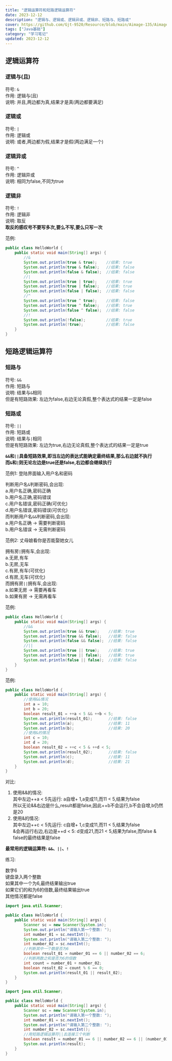 ```yaml
---
title: "逻辑运算符和短路逻辑运算符"
date: 2023-12-12
description: "逻辑与、逻辑或、逻辑异或、逻辑非、短路与、短路或"
cover: https://github.com/Gjt-9520/Resource/blob/main/Aimage-135/Aimage33.jpg?raw=true
tags: ["Java基础"]
category: "学习笔记"
updated: 2023-12-12
---
```


## 逻辑运算符

### 逻辑与(且)

符号: `&`  
作用: 逻辑与(且)  
说明: 并且,两边都为真,结果才是真(两边都要满足)   

### 逻辑或

符号: `|`  
作用: 逻辑或  
说明: 或者,两边都为假,结果才是假(两边满足一个)  

### 逻辑异或

符号: `^`  
作用: 逻辑异或  
说明: 相同为false,不同为true  

### 逻辑非

符号: `!`  
作用: 逻辑非  
说明: 取反  
**取反的感叹号不要写多次,要么不写,要么只写一次**  

范例: 

```java
public class HelloWorld {
    public static void main(String[] args) {
        //&
        System.out.println(true & true);    //结果: true
        System.out.println(true & false);   //结果: false
        System.out.println(false & false);  //结果: false
        //|
        System.out.println(true | true);    //结果: true
        System.out.println(true | false);   //结果: true
        System.out.println(false | false);  //结果: false
        //^
        System.out.println(true ^ true);    //结果: false
        System.out.println(true ^ false);   //结果: true
        System.out.println(false ^ false);  //结果: false
        //!
        System.out.println(!false);         //结果: true
        System.out.println(!true);          //结果: false
    }
}
```

## 短路逻辑运算符

### 短路与  

符号: `&&`  
作用: 短路与  
说明: 结果与`&`相同  
但是有短路效果: 左边为false,右边无论真假,整个表达式的结果一定是false  

### 短路或
 
符号: `||`  
作用: 短路或  
说明: 结果与`|`相同  
但是有短路效果: 左边为true,右边无论真假,整个表达式的结果一定是true  

**`&&`和`||`具备短路效果,即当左边的表达式能确定最终结果,那么右边就不执行**  
**而`&`和`|`则无论左边是true还是false,右边都会继续执行**  

范例1: 登陆界面输入用户名和密码  

判断用户名`&`判断密码,会出现:   
a.用户名正确,密码正确  
b.用户名正确,密码错误  
c.用户名错误,密码正确(可优化)  
d.用户名错误,密码错误(可优化)  
而判断用户名`&&`判断密码,会出现:   
a.用户名正确 -> 需要判断密码  
b.用户名错误 -> 无需判断密码  

范例2: 丈母娘看你是否能娶她女儿   

拥有房`|`拥有车,会出现:   
a.无房,有车   
b.无房,无车  
c.有房,有车(可优化)  
d.有房,无车(可优化)   
而拥有房`||`拥有车,会出现:   
a.如果无房 -> 需要再看车  
b.如果有房 -> 无需再看车   
  
范例: 

```java
public class HelloWorld {
    public static void main(String[] args) {
        //&&
        System.out.println(true && true);    //结果: true
        System.out.println(true && false);   //结果: false
        System.out.println(false && false);  //结果: false
        //||
        System.out.println(true || true);    //结果: true
        System.out.println(true || false);   //结果: true
        System.out.println(false || false);  //结果: false
    }
}
```

范例: 

```java
public class HelloWorld {
    public static void main(String[] args) {
        //使用&&情况
        int a = 10;
        int b = 20;
        boolean result_01 = ++a < 5 && ++b < 5;
        System.out.println(result_01);       //结果: false
        System.out.println(a);               //结果: 11
        System.out.println(b);               //结果: 20
        //使用&的情况
        int c = 10;
        int d = 20;
        boolean result_02 = ++c < 5 & ++d < 5;
        System.out.println(result_02);       //结果: false
        System.out.println(c);               //结果: 11
        System.out.println(d);               //结果: 21
    }
}
```

对比: 
1. 使用&&的情况:   
其中左边++a < 5先运行: a自增+ 1,a变成11,而11 < 5,结果为false  
所以无论&&右边是什么,result都是false,因此++b不会运行,b不会自增,b仍然是20  
2. 使用&的情况:   
其中左边++c < 5先运行: c自增+ 1,c变成11,而11 < 5,结果为false  
&会再运行右边,右边是++d < 5: d变成21,而21 < 5,结果为false,而false & false的最终结果是false  

**最常用的逻辑运算符: `&&`、`||`、`!`**  

练习: 

数字6  
键盘录入两个整数  
如果其中一个为6,最终结果输出true  
如果它们的和为6的倍数,最终结果输出true  
其他情况都是false  

```java
import java.util.Scanner;

public class HelloWorld {
    public static void main(String[] args) {
        Scanner sc = new Scanner(System.in);
        System.out.println("请输入第一个整数: ");
        int number_01 = sc.nextInt();
        System.out.println("请输入第二个整数: ");
        int number_02 = sc.nextInt();
        //判断其中一个数是否为6
        boolean result_01 = number_01 == 6 || number_02 == 6;
        //判断两数之和是否为6的倍数
        int count = number_01 + number_02;
        boolean result_02 = count % 6 == 0;
        System.out.println(result_01 || result_02);
    }
}
```

```java
import java.util.Scanner;

public class HelloWorld {
    public static void main(String[] args) {
        Scanner sc = new Scanner(System.in);
        System.out.println("请输入第一个整数: ");
        int number_01 = sc.nextInt();
        System.out.println("请输入第二个整数: ");
        int number_02 = sc.nextInt();
        //用短路逻辑运算符||去连接三个判断
        boolean result = number_01 == 6 || number_02 == 6 || (number_01 + number_02) % 6 == 0;
        System.out.println(result);
    }
}
```